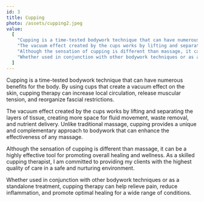 ```yaml
---
id: 3
title: Cupping
photo: /assets/cupping2.jpeg
value:
  [
    "Cupping is a time-tested bodywork technique that can have numerous benefits for the body. By using cups that create a vacuum effect on the skin, cupping therapy can increase local circulation, release muscular tension, and reorganize fascial restrictions.",
    "The vacuum effect created by the cups works by lifting and separating the layers of tissue, creating more space for fluid movement, waste removal, and nutrient delivery. Unlike traditional massage, cupping provides a unique and complementary approach to bodywork that can enhance the effectiveness of any massage",
    "Although the sensation of cupping is different than massage, it can be a highly effective tool for promoting overall healing and wellness. As a skilled cupping therapist, I am committed to providing my clients with the highest quality of care in a safe and nurturing environment.",
    "Whether used in conjunction with other bodywork techniques or as a standalone treatment, cupping therapy can help relieve pain, reduce inflammation, and promote optimal healing for a wide range of conditions.",
  ]
---
```


Cupping is a time-tested bodywork technique that can have numerous benefits for the body. By using cups that create a vacuum effect on the skin, cupping therapy can increase local circulation, release muscular tension, and reorganize fascial restrictions.

The vacuum effect created by the cups works by lifting and separating the layers of tissue, creating more space for fluid movement, waste removal, and nutrient delivery. Unlike traditional massage, cupping provides a unique and complementary approach to bodywork that can enhance the effectiveness of any massage.

Although the sensation of cupping is different than massage, it can be a highly effective tool for promoting overall healing and wellness. As a skilled cupping therapist, I am committed to providing my clients with the highest quality of care in a safe and nurturing environment.

Whether used in conjunction with other bodywork techniques or as a standalone treatment, cupping therapy can help relieve pain, reduce inflammation, and promote optimal healing for a wide range of conditions.
